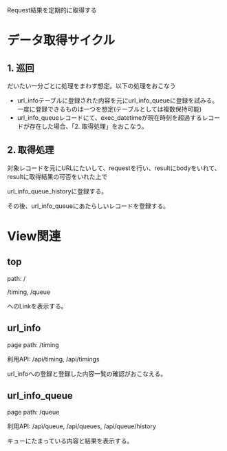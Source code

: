 Request結果を定期的に取得する

# データ取得サイクル

## 1. 巡回

だいたい一分ごとに処理をまわす想定。以下の処理をおこなう

- url_infoテーブルに登録された内容を元にurl_info_queueに登録を試みる。一度に登録できるものは一つを想定(テーブルとしては複数保持可能)
- url_info_queueレコードにて、exec_datetimeが現在時刻を超過するレコードが存在した場合、「2. 取得処理」をおこなう。

## 2. 取得処理

対象レコードを元にURLにたいして、requestを行い、resultにbodyをいれて、resultに取得結果の可否をいれた上で

url_info_queue_historyに登録する。

その後、url_info_queueにあたらしいレコードを登録する。

# View関連

## top

path: /

/timing, /queue

へのLinkを表示する。

## url_info

page path: /timing

利用API: /api/timing, /api/timings

url_infoへの登録と登録した内容一覧の確認がおこなえる。

## url_info_queue

page path: /queue

利用API: /api/queue, /api/queues, /api/queue/history

キューにたまっている内容と結果を表示する。